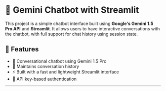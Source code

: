 # 🤖 Gemini Chatbot with Streamlit

This project is a simple chatbot interface built using **Google's Gemini 1.5 Pro API** and **Streamlit**. It allows users to have interactive conversations with the chatbot, with full support for chat history using session state.


## 🧠 Features

- 💬 Conversational chatbot using Gemini 1.5 Pro
- 🧠 Maintains conversation history
- ⚡ Built with a fast and lightweight Streamlit interface
- 🔐 API key-based authentication

---



